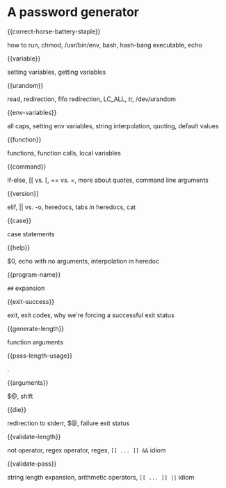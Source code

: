 # A password generator

{{correct-horse-battery-staple}}

how to run, chmod, /usr/bin/env, bash, hash-bang executable, echo

{{variable}}

setting variables, getting variables

{{urandom}}

read, redirection, fifo redirection, LC_ALL, tr, /dev/urandom

{{env-variables}}

all caps, setting env variables, string interpolation, quoting, default values

{{function}}

functions, function calls, local variables

{{command}}

if-else, [[ vs. [, == vs. =, more about quotes, command line arguments

{{version}}

elif, || vs. -o, heredocs, tabs in heredocs, cat

{{case}}

case statements

{{help}}

$0, echo with no arguments, interpolation in heredoc

{{program-name}}

`##` expansion

{{exit-success}}

exit, exit codes, why we're forcing a successful exit status

{{generate-length}}

function arguments

{{pass-length-usage}}

.

{{arguments}}

$@, shift

{{die}}

redirection to stderr, $@, failure exit status

{{validate-length}}

not operator, regex operator, regex, `[[ ... ]] &&` idiom

{{validate-pass}}

string length expansion, arithmetic operators, `[[ ... ]] ||` idiom

